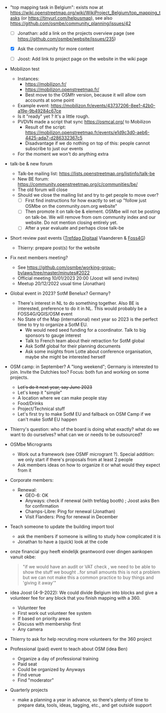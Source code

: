 * "top mapping task in Belgium": exists now at https://wiki.openstreetmap.org/wiki/WikiProject_Belgium/top_mapping_tasks (or https://tinyurl.com/helpusmap), see also https://github.com/osmbe/community_planning/issues/42
  - [ ] Jonathan: add a link on the projects overview page (see https://github.com/osmbe/website/issues/235)
  - [x] Ask the community for more content
  - [ ] Joost: Add link to project page on the website in the wiki page


* Mobilizon test
    * Instances: 
        * https://mobilizon.fr/
        * https://mobilizon.openstreetmap.fr/
        * Best move to the OSMfr version, because it will allow osm accounts at some point
    * Example event: https://mobilizon.fr/events/43737206-8ee1-42b0-a19e-9b49284c67ce
    * Is it "ready" yet ? It's a little rough.
    * PVDVN made a script that sync https://osmcal.org/ to Mobilizon
        * Result of the script: https://mobilizon.openstreetmap.fr/events/e1d9c3d0-aeb6-4425-ada7-d286332367c5
        * Disadvantage if we do nothing on top of this: people cannot subscribe to just our events
    * For the moment we won't do anything extra

* talk-be & new forum
    * Talk-be mailing list: https://lists.openstreetmap.org/listinfo/talk-be
    * New BE forum: https://community.openstreetmap.org/c/communities/be/
    * The old forum will close
    * Should we close the mailing list and try to get people to move over?
      - [ ] First find instructions for how exactly to set up "follow just OSMbe on the community.osm.org website"
      - [ ] Then promote it on talk-be & element. OSMbe will not be posting on talk-be. We will remove from osm community index and our website. Do not mention closing entirely yet.
      - [ ] After a year evaluate and perhaps close talk-be

* Short review past events ([Trefdag Digitaal](https://hackmd.io/_zXEeOfsTfSE7dB5g_3UpQ) Vlaanderen & [Foss4G](https://hackmd.io/KujQByTCQs6Mn7BKuLOcIQ#))
    * Thierry: prepare post(s) for the website

* Fix next members meeting?
    * See https://github.com/osmbe/working-group-bylaws/tree/master/minutes#2022
    * Official meeting 10/01/2023 20:00 (Joost will send invites)
    * Meetup 20/12/2022 usual time (Jonathan)

* Global event in 2023? SotM Benelux? Germany?
    * There's interest in NL to do something together. Also BE is interested, preference to do it in NL. This would probably be a FOSS4G/QGIS/OSM event
    * No State of the Map (international) next year so 2023 is the perfect time to try to organize a SotM EU.
        * We would need seed funding for a coordinator. Talk to big sponsors to gauge interest
        * Talk to French team about their retraction for SotM global
        * Ask SotM global for their planning documents
        * Ask some insights from Lotte about conference organisation, maybe she might be interested herself


* OSM camp: in September? A "long weekend"; Germany is interested to join. Invite the Dutchies too? Focus: both fun and working on some projects.
    * ~~Let's do it next year, say June 2023~~ 
    * Let's keep it "simple"
    * A location where we can make people stay
    * Food/Drinks
    * Project/Technical stuff
    * Let's first try to make SotM EU and fallback on OSM Camp if we can't    make SotM EU happen

* Thierry's question: who of the board is doing what exactly? what do we want to do ourselves? what can we or needs to be outsourced?

* OSMbe Microgrants
    * Work out a framework (see OSMF microgrant ?). Special addition: we only start if there's proposals from at least 2 people
    * Ask members ideas on how to organize it or what would they expect from it

* Corporate members:
    * Renewal:
        * GEO-6: OK
        * Anyways: check if renewal (with trefdag booth) ; Joost asks Ben for confirmation
        * Champs-Libre: Ping for renewal (Jonathan) 
        * Visit Flanders: Ping for renewal in December

* Teach someone to update the building import tool
    * ask the members if someone is willing to study how complicated it is
    * Jonathan to have a (quick) look at the code

* onze financial guy heeft eindelijk geantwoord over dingen aankopen vanuit okbe:
  > "if we would have an audit or VAT check , we need to be able to show the stuff we bought ..for small amounts this is not a problem but we can not make this a common practice to buy things and 'giving it away'"

* idea Joost (4-9-2022): We could divide Belgium into blocks and give a volunteer fee for any block that you finish mapping with a 360.
    * Volunteer fee
    * First work out volunteer fee system
    * If based on priority areas
    * Discuss with membership first
    * Any camera

* Thierry to ask for help recruting more volunteers for the 360 project

* Professional (paid) event to teach about OSM (idea Ben)
    * Organize a day of professional training
    * Paid seat
    * Could be organized by Anyways
    * Find venue
    * Find "moderator"

* Quarterly projects
    * make a planning a year in advance, so there's plenty of time to prepare data, tools, ideas, tagging, etc., and get outside support
